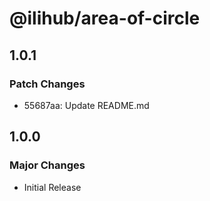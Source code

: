 # @ilihub/area-of-circle

## 1.0.1

### Patch Changes

- 55687aa: Update README.md

## 1.0.0

### Major Changes

- Initial Release

